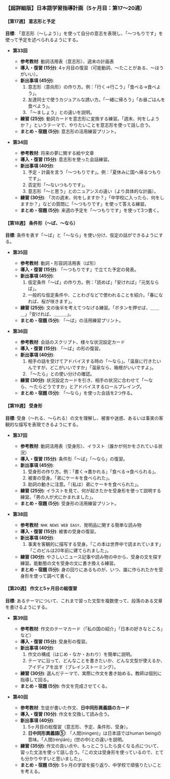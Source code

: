 ### **【超詳細版】日本語学習指導計画（5ヶ月目：第17〜20週）**

#### **【第17週】 意志形と予定**
**目標**: 「意志形（〜しよう）」を使って自分の意志を表現し、「〜つもりです」を使って予定を述べられるようにする。

*   **第33回**
    *   **参考教材**: 動詞活用表（意志形）、週末の計画表
    *   **導入・復習 (15分)**: 4ヶ月目の復習（可能動詞、〜たことがある、〜ほうがいい）。
    *   **新出事項 (45分)**:
        1.  意志形（意向形）の作り方。例：「行く→行こう」「食べる→食べよう」。
        2.  友達同士で使うカジュアルな誘い方。「一緒に帰ろう」「お昼ごはんを食べよう」。
        3.  「〜ましょう」との違いを説明。
    *   **練習 (25分)**: 動詞カードを意志形に変換する練習。「週末、何をしようか？」というテーマで、やりたいことを意志形を使って話し合う。
    *   **まとめ・宿題 (5分)**: 意志形の活用練習プリント。

*   **第34回**
    *   **参考教材**: 将来の夢に関する絵や文章
    *   **導入・復習 (15分)**: 意志形を使った会話練習。
    *   **新出事項 (40分)**:
        1.  予定・計画を言う「〜つもりです」。例：「夏休みに国へ帰るつもりです」。
        2.  否定形「〜ないつもりです」。
        3.  意志形「〜と思う」とのニュアンスの違い（より具体的な計画）。
    *   **練習 (30分)**: 「次の週末、何をしますか？」「中学校に入ったら、何をしますか？」などの質問に「〜つもりです」を使って答える練習。
    *   **まとめ・宿題 (5分)**: 来週の予定を「〜つもりです」を使って3つ書く。

#### **【第18週】 条件形（〜ば、〜なら）**
**目標**: 条件を表す「〜ば」と「〜なら」を使い分け、仮定の話ができるようにする。

*   **第35回**
    *   **参考教材**: 動詞・形容詞活用表（ば形）
    *   **導入・復習 (15分)**: 「〜つもりです」で立てた予定の発表。
    *   **新出事項 (45分)**:
        1.  仮定条件「〜ば」の作り方。例：「読めば」「安ければ」「元気ならば」。
        2.  一般的な仮定条件や、ことわざなどで使われることを紹介。「春になれば、桜が咲きます」。
    *   **練習 (25分)**: 文の後半を考えてつなげる練習。「ボタンを押せば、＿＿＿」「安ければ、＿＿＿」。
    *   **まとめ・宿題 (5分)**: 「〜ば」の活用練習プリント。

*   **第36回**
    *   **参考教材**: 会話のスクリプト、様々な状況設定カード
    *   **導入・復習 (15分)**: 「〜ば」の形の復習。
    *   **新出事項 (40分)**:
        1.  相手の話を受けてアドバイスする時の「〜なら」。「温泉に行きたいんですが、どこがいいですか」「温泉なら、箱根がいいですよ」。
        2.  「〜たら」との使い分けの確認。
    *   **練習 (30分)**: 状況設定カードを引き、相手の状況に合わせて「〜なら、〜たらどうですか」とアドバイスするロールプレイング。
    *   **まとめ・宿題 (5分)**: 「〜なら」を使った会話を2つ作る。

#### **【第19週】 受身形**
**目標**: 受身（〜れる、〜られる）の文を理解し、被害や迷惑、あるいは事実の客観的な描写を表現できるようにする。

*   **第37回**
    *   **参考教材**: 動詞活用表（受身形）、イラスト（誰かが何かをされている状況）
    *   **導入・復習 (15分)**: 条件形「〜ば」「〜なら」の復習。
    *   **新出事項 (45分)**:
        1.  受身形の作り方。例：「書く→書かれる」「食べる→食べられる」。
        2.  被害の受身。「弟にケーキを食べられた」。
        3.  助詞の動きに注意。「（私は）弟にケーキを食べられた」。
    *   **練習 (25分)**: イラストを見て、何が起きたかを受身形を使って説明する練習。「男の人が犬にかまれました」。
    *   **まとめ・宿題 (5分)**: 受身形の活用練習プリント。

*   **第38回**
    *   **参考教材**: `NHK NEWS WEB EASY`、発明品に関する簡単な読み物
    *   **導入・復習 (15分)**: 被害の受身の復習。
    *   **新出事項 (40分)**:
        1.  事実を客観的に描写する受身。「この本は世界中で読まれています」「このビルは20年前に建てられました」。
    *   **練習 (30分)**: やさしいニュース記事や読み物の中から、受身の文を探す練習。能動態の文を受身の文に書き換える練習。
    *   **まとめ・宿題 (5分)**: 身の回りにあるものが、いつ、誰に作られたかを受身形を使って調べて書く。

#### **【第20週】 作文と5ヶ月目の総復習**
**目標**: あるテーマについて、これまで習った文型を複数使って、段落のある文章を書けるようにする。

*   **第39回**
    *   **参考教材**: 作文のテーマカード（「私の国の紹介」「日本の好きなところ」など）
    *   **導入・復習 (15分)**: 受身形の復習。
    *   **新出事項 (40分)**:
        1.  作文の構成（はじめ・なか・おわり）を簡単に説明。
        2.  テーマに沿って、どんなことを書きたいか、どんな文型が使えるか、アイディアを出す（ブレインストーミング）。
    *   **練習 (30分)**: 選んだテーマで、実際に作文を書き始める。教師は個別に指導して回る。
    *   **まとめ・宿題 (5分)**: 作文を完成させてくる。

*   **第40回**
    *   **参考教材**: 生徒が書いた作文、**日中同形異義語のカード**
    *   **導入・復習 (10分)**: 作文を交換して読み合う。
    *   **新出事項 (40分)**:
        1.  5ヶ月目の総復習（意志形、予定、条件形、受身）。
        2.  **日中同形異義語⑤**: 「人間(ningen)」は日本語ではhuman beingの意味。「人間(rénjiān)」(世の中)との違いを説明。
    *   **練習 (35分)**: 作文の良い点や、もっとこうしたら良くなる点について、習った文法を使って話し合う。「この文は受身形を使っているので、とても分かりやすいと思いました」。
    *   **まとめ・宿題 (5分)**: 5ヶ月の学習を振り返り、中学校で頑張りたいことを考える。